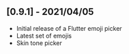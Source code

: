 ## [0.9.1] - 2021/04/05

* Initial release of a Flutter emoji picker
* Latest set of emojis
* Skin tone picker
